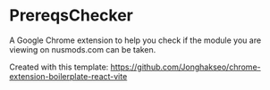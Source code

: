 # PrereqsChecker
A Google Chrome extension to help you check if the module you are viewing on nusmods.com
can be taken.

Created with this template: https://github.com/Jonghakseo/chrome-extension-boilerplate-react-vite

